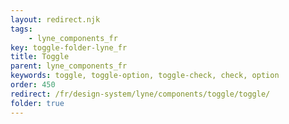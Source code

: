 ```yaml
---
layout: redirect.njk
tags: 
    - lyne_components_fr
key: toggle-folder-lyne_fr
title: Toggle
parent: lyne_components_fr
keywords: toggle, toggle-option, toggle-check, check, option
order: 450
redirect: /fr/design-system/lyne/components/toggle/toggle/
folder: true
---
```

